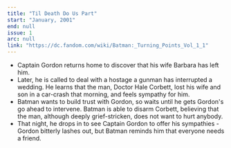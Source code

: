 ```yaml
---
title: "Til Death Do Us Part"
start: "January, 2001"
end: null
issue: 1
arc: null
link: "https://dc.fandom.com/wiki/Batman:_Turning_Points_Vol_1_1"
---
```


- Captain Gordon returns home to discover that his wife Barbara has left him.
- Later, he is called to deal with a hostage a gunman has interrupted a wedding. He learns that the man, Doctor Hale Corbett, lost his wife and son in a car-crash that morning, and feels sympathy for him. 
- Batman wants to build trust with Gordon, so waits until he gets Gordon's go ahead to intervene. Batman is able to disarm Corbett, believing that the man, although deeply grief-stricken, does not want to hurt anybody.
- That night, he drops in to see Captain Gordon to offer his sympathies - Gordon bitterly lashes out, but Batman reminds him that everyone needs a friend.
